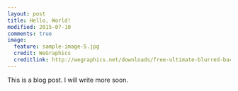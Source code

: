 ```yaml
---
layout: post
title: Hello, World!
modified: 2015-07-10
comments: true
image:
  feature: sample-image-5.jpg
  credit: WeGraphics
  creditlink: http://wegraphics.net/downloads/free-ultimate-blurred-background-pack/
---
```

This is a blog post. I will write more soon.
